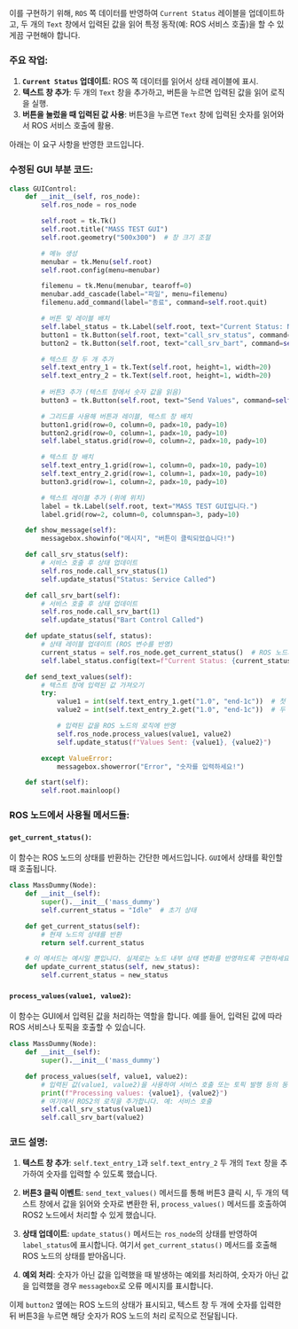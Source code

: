 이를 구현하기 위해, `ROS` 쪽 데이터를 반영하여 `Current Status` 레이블을 업데이트하고, 두 개의 `Text` 창에서 입력된 값을 읽어 특정 동작(예: ROS 서비스 호출)을 할 수 있게끔 구현해야 합니다.

### 주요 작업:
1. **`Current Status` 업데이트**: ROS 쪽 데이터를 읽어서 상태 레이블에 표시.
2. **텍스트 창 추가**: 두 개의 `Text` 창을 추가하고, 버튼을 누르면 입력된 값을 읽어 로직을 실행.
3. **버튼을 눌렀을 때 입력된 값 사용**: 버튼3을 누르면 `Text` 창에 입력된 숫자를 읽어와서 ROS 서비스 호출에 활용.

아래는 이 요구 사항을 반영한 코드입니다.

### 수정된 GUI 부분 코드:

```python
class GUIControl:
    def __init__(self, ros_node):
        self.ros_node = ros_node

        self.root = tk.Tk()
        self.root.title("MASS TEST GUI")
        self.root.geometry("500x300")  # 창 크기 조절

        # 메뉴 생성
        menubar = tk.Menu(self.root)
        self.root.config(menu=menubar)

        filemenu = tk.Menu(menubar, tearoff=0)
        menubar.add_cascade(label="파일", menu=filemenu)
        filemenu.add_command(label="종료", command=self.root.quit)

        # 버튼 및 레이블 배치
        self.label_status = tk.Label(self.root, text="Current Status: N/A", width=30)  # 현재 상태를 보여줄 레이블
        button1 = tk.Button(self.root, text="call_srv_status", command=self.call_srv_status)
        button2 = tk.Button(self.root, text="call_srv_bart", command=self.call_srv_bart)

        # 텍스트 창 두 개 추가
        self.text_entry_1 = tk.Text(self.root, height=1, width=20)
        self.text_entry_2 = tk.Text(self.root, height=1, width=20)
        
        # 버튼3 추가 (텍스트 창에서 숫자 값을 읽음)
        button3 = tk.Button(self.root, text="Send Values", command=self.send_text_values)

        # 그리드를 사용해 버튼과 레이블, 텍스트 창 배치
        button1.grid(row=0, column=0, padx=10, pady=10)
        button2.grid(row=0, column=1, padx=10, pady=10)
        self.label_status.grid(row=0, column=2, padx=10, pady=10)

        # 텍스트 창 배치
        self.text_entry_1.grid(row=1, column=0, padx=10, pady=10)
        self.text_entry_2.grid(row=1, column=1, padx=10, pady=10)
        button3.grid(row=1, column=2, padx=10, pady=10)

        # 텍스트 레이블 추가 (위에 위치)
        label = tk.Label(self.root, text="MASS TEST GUI입니다.")
        label.grid(row=2, column=0, columnspan=3, pady=10)

    def show_message(self):
        messagebox.showinfo("메시지", "버튼이 클릭되었습니다!")

    def call_srv_status(self):
        # 서비스 호출 후 상태 업데이트
        self.ros_node.call_srv_status(1)
        self.update_status("Status: Service Called")

    def call_srv_bart(self):
        # 서비스 호출 후 상태 업데이트
        self.ros_node.call_srv_bart(1)
        self.update_status("Bart Control Called")

    def update_status(self, status):
        # 상태 레이블 업데이트 (ROS 변수를 반영)
        current_status = self.ros_node.get_current_status()  # ROS 노드의 상태를 가져오는 함수
        self.label_status.config(text=f"Current Status: {current_status}")

    def send_text_values(self):
        # 텍스트 창에 입력된 값 가져오기
        try:
            value1 = int(self.text_entry_1.get("1.0", "end-1c"))  # 첫 번째 Text 창의 값
            value2 = int(self.text_entry_2.get("1.0", "end-1c"))  # 두 번째 Text 창의 값

            # 입력된 값을 ROS 노드의 로직에 반영
            self.ros_node.process_values(value1, value2)
            self.update_status(f"Values Sent: {value1}, {value2}")

        except ValueError:
            messagebox.showerror("Error", "숫자를 입력하세요!")

    def start(self):
        self.root.mainloop()

```

### ROS 노드에서 사용될 메서드들:

#### `get_current_status()`:
이 함수는 ROS 노드의 상태를 반환하는 간단한 메서드입니다. `GUI`에서 상태를 확인할 때 호출됩니다.

```python
class MassDummy(Node):
    def __init__(self):
        super().__init__('mass_dummy')
        self.current_status = "Idle"  # 초기 상태

    def get_current_status(self):
        # 현재 노드의 상태를 반환
        return self.current_status

    # 이 메서드는 예시일 뿐입니다. 실제로는 노드 내부 상태 변화를 반영하도록 구현하세요.
    def update_current_status(self, new_status):
        self.current_status = new_status
```

#### `process_values(value1, value2)`:
이 함수는 GUI에서 입력된 값을 처리하는 역할을 합니다. 예를 들어, 입력된 값에 따라 ROS 서비스나 토픽을 호출할 수 있습니다.

```python
class MassDummy(Node):
    def __init__(self):
        super().__init__('mass_dummy')

    def process_values(self, value1, value2):
        # 입력된 값(value1, value2)을 사용하여 서비스 호출 또는 토픽 발행 등의 동작 수행
        print(f"Processing values: {value1}, {value2}")
        # 여기에서 ROS2의 로직을 추가합니다. 예: 서비스 호출
        self.call_srv_status(value1)
        self.call_srv_bart(value2)
```

### 코드 설명:
1. **텍스트 창 추가**: `self.text_entry_1`과 `self.text_entry_2` 두 개의 `Text` 창을 추가하여 숫자를 입력할 수 있도록 했습니다.
   
2. **버튼3 클릭 이벤트**: `send_text_values()` 메서드를 통해 버튼3 클릭 시, 두 개의 텍스트 창에서 값을 읽어와 숫자로 변환한 뒤, `process_values()` 메서드를 호출하여 ROS2 노드에서 처리할 수 있게 했습니다.

3. **상태 업데이트**: `update_status()` 메서드는 `ros_node`의 상태를 반영하여 `label_status`에 표시합니다. 여기서 `get_current_status()` 메서드를 호출해 ROS 노드의 상태를 받아옵니다.

4. **예외 처리**: 숫자가 아닌 값을 입력했을 때 발생하는 예외를 처리하여, 숫자가 아닌 값을 입력했을 경우 `messagebox`로 오류 메시지를 표시합니다.

이제 `button2` 옆에는 ROS 노드의 상태가 표시되고, 텍스트 창 두 개에 숫자를 입력한 뒤 버튼3을 누르면 해당 숫자가 ROS 노드의 처리 로직으로 전달됩니다.
